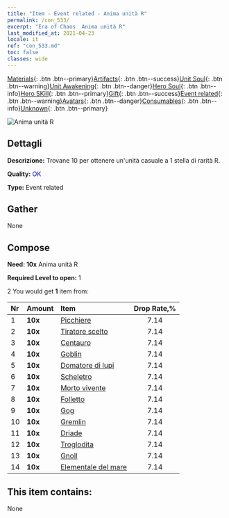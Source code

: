 ```yaml
---
title: "Item - Event related - Anima unità R"
permalink: /con_533/
excerpt: "Era of Chaos  Anima unità R"
last_modified_at: 2021-04-23
locale: it
ref: "con_533.md"
toc: false
classes: wide
---
```

 [Materials](/ItemsIT/){: .btn .btn--primary}[Artifacts](/ItemsIT/Artifacts/){: .btn .btn--success}[Unit Soul](/ItemsIT/UnitSoul/){: .btn .btn--warning}[Unit Awakening](/ItemsIT/UnitAwakening/){: .btn .btn--danger}[Hero Soul](/ItemsIT/HeroSoul/){: .btn .btn--info}[Hero SKill](/ItemsIT/HeroSkill/){: .btn .btn--primary}[Gift](/ItemsIT/Gift/){: .btn .btn--success}[Event related](/ItemsIT/Events/){: .btn .btn--warning}[Avatars](/ItemsIT/Avatars/){: .btn .btn--danger}[Consumables](/ItemsIT/Consumables/){: .btn .btn--info}[Unknown](/ItemsIT/Unknown/){: .btn .btn--primary}

 ![Anima unità R](/images/t/i_10019.png)

## Dettagli
 **Descrizione:** Trovane 10 per ottenere un'unità casuale a 1 stella di rarità R.

 **Quality:** <span style="color: #0000CD">OK</span>

 **Type:** Event related

## Gather

  None

## Compose

 **Need: 10x** Anima unità R

 **Required Level to open:** 1

 2 You would get **1** item  from:

  | Nr | Amount |     Item    | Drop Rate,% |
  |:---|:-------|:------------|:---------:|
  | 1 |  **10x** | [Picchiere](/ItemsIT/unt_190/) | 7.14 | 
  | 2 |  **10x** | [Tiratore scelto](/ItemsIT/unt_191/) | 7.14 | 
  | 3 |  **10x** | [Centauro](/ItemsIT/unt_199/) | 7.14 | 
  | 4 |  **10x** | [Goblin](/ItemsIT/unt_217/) | 7.14 | 
  | 5 |  **10x** | [Domatore di lupi](/ItemsIT/unt_218/) | 7.14 | 
  | 6 |  **10x** | [Scheletro](/ItemsIT/unt_208/) | 7.14 | 
  | 7 |  **10x** | [Morto vivente](/ItemsIT/unt_209/) | 7.14 | 
  | 8 |  **10x** | [Folletto](/ItemsIT/unt_226/) | 7.14 | 
  | 9 |  **10x** | [Gog](/ItemsIT/unt_227/) | 7.14 | 
  | 10 |  **10x** | [Gremlin](/ItemsIT/unt_235/) | 7.14 | 
  | 11 |  **10x** | [Driade](/ItemsIT/unt_262/) | 7.14 | 
  | 12 |  **10x** | [Troglodita](/ItemsIT/unt_244/) | 7.14 | 
  | 13 |  **10x** | [Gnoll](/ItemsIT/unt_253/) | 7.14 | 
  | 14 |  **10x** | [Elementale del mare](/ItemsIT/unt_275/) | 7.14 | 


## This item contains:

  None

